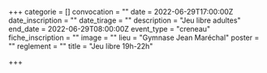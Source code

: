 +++
categorie = []
convocation = ""
date = 2022-06-29T17:00:00Z
date_inscription = ""
date_tirage = ""
description = "Jeu libre adultes"
end_date = 2022-06-29T08:00:00Z
event_type = "creneau"
fiche_inscription = ""
image = ""
lieu = "Gymnase Jean Maréchal"
poster = ""
reglement = ""
title = "Jeu libre 19h-22h"

+++
